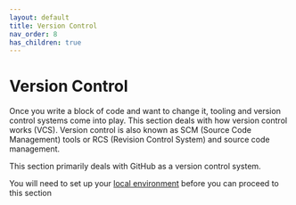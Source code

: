 ```yaml
---
layout: default
title: Version Control
nav_order: 8
has_children: true
---
```


# Version Control

Once you write a block of code and want to change it, tooling and version control systems come into play. This section deals with how version control works (VCS). Version control is also known as SCM (Source Code Management) tools or RCS (Revision Control System) and source code management.

This section primarily deals with GitHub as a version control system.

You will need to set up your [local environment](https://sumisastri.github.io/dev-blogs/dev-environment/) before you can proceed to this section
